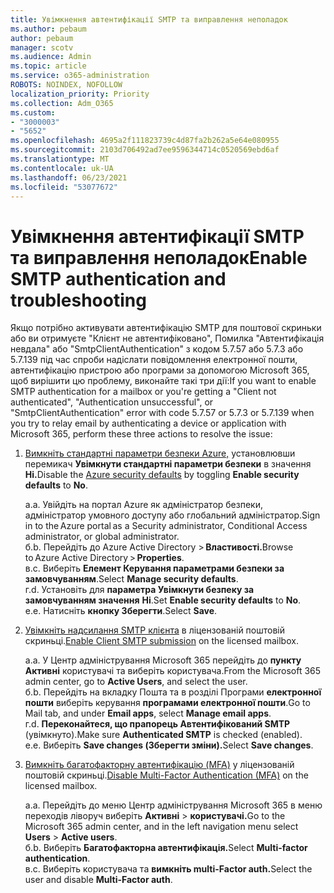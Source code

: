 ```yaml
---
title: Увімкнення автентифікації SMTP та виправлення неполадок
ms.author: pebaum
author: pebaum
manager: scotv
ms.audience: Admin
ms.topic: article
ms.service: o365-administration
ROBOTS: NOINDEX, NOFOLLOW
localization_priority: Priority
ms.collection: Adm_O365
ms.custom:
- "3000003"
- "5652"
ms.openlocfilehash: 4695a2f111823739c4d87fa2b262a5e64e080955
ms.sourcegitcommit: 2103d706492ad7ee9596344714c0520569ebd6af
ms.translationtype: MT
ms.contentlocale: uk-UA
ms.lasthandoff: 06/23/2021
ms.locfileid: "53077672"
---
```

# <a name="enable-smtp-authentication-and-troubleshooting"></a><span data-ttu-id="65784-102">Увімкнення автентифікації SMTP та виправлення неполадок</span><span class="sxs-lookup"><span data-stu-id="65784-102">Enable SMTP authentication and troubleshooting</span></span>

<span data-ttu-id="65784-103">Якщо потрібно активувати автентифікацію SMTP для поштової скриньки або ви отримуєте "Клієнт не автентифіковано", Помилка "Автентифікація невдала" або "SmtpClientAuthentication" з кодом 5.7.57 або 5.7.3 або 5.7.139 під час спроби надіслати повідомлення електронної пошти, автентифікацію пристрою або програми за допомогою Microsoft 365, щоб вирішити цю проблему, виконайте такі три дії:</span><span class="sxs-lookup"><span data-stu-id="65784-103">If you want to enable SMTP authentication for a mailbox or you're getting a "Client not authenticated", "Authentication unsuccessful", or "SmtpClientAuthentication" error with code 5.7.57 or 5.7.3 or 5.7.139 when you try to relay email by authenticating a device or application with Microsoft 365, perform these three actions to resolve the issue:</span></span>

1. <span data-ttu-id="65784-104">[Вимкніть стандартні параметри безпеки Azure,](/azure/active-directory/fundamentals/concept-fundamentals-security-defaults) установлювши перемикач **Увімкнути стандартні параметри безпеки** в значення **Ні.**</span><span class="sxs-lookup"><span data-stu-id="65784-104">Disable the [Azure security defaults](/azure/active-directory/fundamentals/concept-fundamentals-security-defaults) by toggling **Enable security defaults** to **No**.</span></span>

    <span data-ttu-id="65784-105">а.</span><span class="sxs-lookup"><span data-stu-id="65784-105">a.</span></span> <span data-ttu-id="65784-106">Увійдіть на портал Azure як адміністратор безпеки, адміністратор умовного доступу або глобальний адміністратор.</span><span class="sxs-lookup"><span data-stu-id="65784-106">Sign in to the Azure portal as a Security administrator, Conditional Access administrator, or global administrator.</span></span><BR/>
    <span data-ttu-id="65784-107">б.</span><span class="sxs-lookup"><span data-stu-id="65784-107">b.</span></span> <span data-ttu-id="65784-108">Перейдіть до Azure Active Directory > **Властивості.**</span><span class="sxs-lookup"><span data-stu-id="65784-108">Browse to Azure Active Directory > **Properties**.</span></span><BR/>
    <span data-ttu-id="65784-109">в.</span><span class="sxs-lookup"><span data-stu-id="65784-109">c.</span></span> <span data-ttu-id="65784-110">Виберіть **Елемент Керування параметрами безпеки за замовчуванням**.</span><span class="sxs-lookup"><span data-stu-id="65784-110">Select **Manage security defaults**.</span></span><BR/>
    <span data-ttu-id="65784-111">г.</span><span class="sxs-lookup"><span data-stu-id="65784-111">d.</span></span> <span data-ttu-id="65784-112">Установіть для **параметра Увімкнути безпеку за замовчуванням значення** **Ні**.</span><span class="sxs-lookup"><span data-stu-id="65784-112">Set **Enable security defaults** to **No**.</span></span><BR/>
    <span data-ttu-id="65784-113">е.</span><span class="sxs-lookup"><span data-stu-id="65784-113">e.</span></span> <span data-ttu-id="65784-114">Натисніть **кнопку Зберегти**.</span><span class="sxs-lookup"><span data-stu-id="65784-114">Select **Save**.</span></span>

2. <span data-ttu-id="65784-115">[Увімкніть надсилання SMTP клієнта](/exchange/clients-and-mobile-in-exchange-online/authenticated-client-smtp-submission#enable-smtp-auth-for-specific-mailboxes) в ліцензованій поштовій скриньці.</span><span class="sxs-lookup"><span data-stu-id="65784-115">[Enable Client SMTP submission](/exchange/clients-and-mobile-in-exchange-online/authenticated-client-smtp-submission#enable-smtp-auth-for-specific-mailboxes) on the licensed mailbox.</span></span>

    <span data-ttu-id="65784-116">а.</span><span class="sxs-lookup"><span data-stu-id="65784-116">a.</span></span> <span data-ttu-id="65784-117">У Центр адміністрування Microsoft 365 перейдіть до **пункту Активні** користувачі та виберіть користувача.</span><span class="sxs-lookup"><span data-stu-id="65784-117">From the Microsoft 365 admin center, go to **Active Users**, and select the user.</span></span><BR/>
    <span data-ttu-id="65784-118">б.</span><span class="sxs-lookup"><span data-stu-id="65784-118">b.</span></span> <span data-ttu-id="65784-119">Перейдіть на вкладку Пошта та в розділі Програми **електронної пошти** виберіть керування **програмами електронної пошти**.</span><span class="sxs-lookup"><span data-stu-id="65784-119">Go to Mail tab, and under **Email apps**, select **Manage email apps**.</span></span><BR/>
    <span data-ttu-id="65784-120">г.</span><span class="sxs-lookup"><span data-stu-id="65784-120">d.</span></span> <span data-ttu-id="65784-121">**Переконайтеся, що прапорець Автентифікований SMTP** (увімкнуто).</span><span class="sxs-lookup"><span data-stu-id="65784-121">Make sure **Authenticated SMTP** is checked (enabled).</span></span><BR/>
    <span data-ttu-id="65784-122">е.</span><span class="sxs-lookup"><span data-stu-id="65784-122">e.</span></span> <span data-ttu-id="65784-123">Виберіть **Save changes (Зберегти зміни).**</span><span class="sxs-lookup"><span data-stu-id="65784-123">Select **Save changes**.</span></span><BR/>

3. <span data-ttu-id="65784-124">[Вимкніть багатофакторну автентифікацію (MFA)](/microsoft-365/admin/security-and-compliance/set-up-multi-factor-authentication#turn-off-legacy-per-user-mfa) у ліцензованій поштовій скриньці.</span><span class="sxs-lookup"><span data-stu-id="65784-124">[Disable Multi-Factor Authentication (MFA)](/microsoft-365/admin/security-and-compliance/set-up-multi-factor-authentication#turn-off-legacy-per-user-mfa) on the licensed mailbox.</span></span>

    <span data-ttu-id="65784-125">а.</span><span class="sxs-lookup"><span data-stu-id="65784-125">a.</span></span> <span data-ttu-id="65784-126">Перейдіть до меню Центр адміністрування Microsoft 365 в меню переходів ліворуч виберіть **Активні**  >  **користувачі.**</span><span class="sxs-lookup"><span data-stu-id="65784-126">Go to the Microsoft 365 admin center, and in the left navigation menu select **Users** > **Active users**.</span></span><BR/>
    <span data-ttu-id="65784-127">б.</span><span class="sxs-lookup"><span data-stu-id="65784-127">b.</span></span> <span data-ttu-id="65784-128">Виберіть **Багатофакторна автентифікація.**</span><span class="sxs-lookup"><span data-stu-id="65784-128">Select **Multi-factor authentication**.</span></span><BR/>
    <span data-ttu-id="65784-129">в.</span><span class="sxs-lookup"><span data-stu-id="65784-129">c.</span></span> <span data-ttu-id="65784-130">Виберіть користувача та **вимкніть multi-Factor auth.**</span><span class="sxs-lookup"><span data-stu-id="65784-130">Select the user and disable **Multi-Factor auth**.</span></span><BR/>
